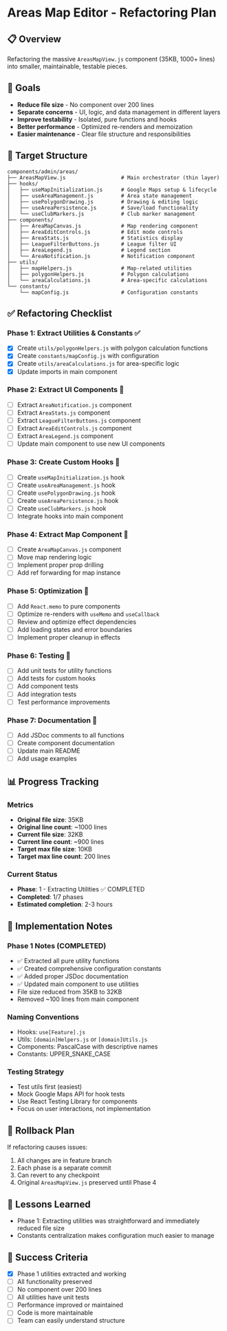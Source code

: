 # Areas Map Editor - Refactoring Plan

## 📋 Overview
Refactoring the massive `AreasMapView.js` component (35KB, 1000+ lines) into smaller, maintainable, testable pieces.

## 🎯 Goals
- **Reduce file size** - No component over 200 lines
- **Separate concerns** - UI, logic, and data management in different layers
- **Improve testability** - Isolated, pure functions and hooks
- **Better performance** - Optimized re-renders and memoization
- **Easier maintenance** - Clear file structure and responsibilities

## 📁 Target Structure
```
components/admin/areas/
├── AreasMapView.js                  # Main orchestrator (thin layer)
├── hooks/
│   ├── useMapInitialization.js      # Google Maps setup & lifecycle
│   ├── useAreaManagement.js         # Area state management
│   ├── usePolygonDrawing.js         # Drawing & editing logic
│   ├── useAreaPersistence.js        # Save/load functionality
│   └── useClubMarkers.js            # Club marker management
├── components/
│   ├── AreaMapCanvas.js             # Map rendering component
│   ├── AreaEditControls.js          # Edit mode controls
│   ├── AreaStats.js                 # Statistics display
│   ├── LeagueFilterButtons.js       # League filter UI
│   ├── AreaLegend.js                # Legend section
│   └── AreaNotification.js          # Notification component
├── utils/
│   ├── mapHelpers.js                # Map-related utilities
│   ├── polygonHelpers.js            # Polygon calculations
│   └── areaCalculations.js          # Area-specific calculations
└── constants/
    └── mapConfig.js                 # Configuration constants
```

## ✅ Refactoring Checklist

### Phase 1: Extract Utilities & Constants ✅
- [x] Create `utils/polygonHelpers.js` with polygon calculation functions
- [x] Create `constants/mapConfig.js` with configuration
- [x] Create `utils/areaCalculations.js` for area-specific logic
- [x] Update imports in main component

### Phase 2: Extract UI Components 🚧
- [ ] Extract `AreaNotification.js` component
- [ ] Extract `AreaStats.js` component
- [ ] Extract `LeagueFilterButtons.js` component
- [ ] Extract `AreaEditControls.js` component
- [ ] Extract `AreaLegend.js` component
- [ ] Update main component to use new UI components

### Phase 3: Create Custom Hooks 📝
- [ ] Create `useMapInitialization.js` hook
- [ ] Create `useAreaManagement.js` hook
- [ ] Create `usePolygonDrawing.js` hook
- [ ] Create `useAreaPersistence.js` hook
- [ ] Create `useClubMarkers.js` hook
- [ ] Integrate hooks into main component

### Phase 4: Extract Map Component 📝
- [ ] Create `AreaMapCanvas.js` component
- [ ] Move map rendering logic
- [ ] Implement proper prop drilling
- [ ] Add ref forwarding for map instance

### Phase 5: Optimization 📝
- [ ] Add `React.memo` to pure components
- [ ] Optimize re-renders with `useMemo` and `useCallback`
- [ ] Review and optimize effect dependencies
- [ ] Add loading states and error boundaries
- [ ] Implement proper cleanup in effects

### Phase 6: Testing 📝
- [ ] Add unit tests for utility functions
- [ ] Add tests for custom hooks
- [ ] Add component tests
- [ ] Add integration tests
- [ ] Test performance improvements

### Phase 7: Documentation 📝
- [ ] Add JSDoc comments to all functions
- [ ] Create component documentation
- [ ] Update main README
- [ ] Add usage examples

## 📊 Progress Tracking

### Metrics
- **Original file size**: 35KB
- **Original line count**: ~1000 lines
- **Current file size**: 32KB
- **Current line count**: ~900 lines
- **Target max file size**: 10KB
- **Target max line count**: 200 lines

### Current Status
- **Phase**: 1 - Extracting Utilities ✅ COMPLETED
- **Completed**: 1/7 phases
- **Estimated completion**: 2-3 hours

## 🚀 Implementation Notes

### Phase 1 Notes (COMPLETED)
- ✅ Extracted all pure utility functions
- ✅ Created comprehensive configuration constants
- ✅ Added proper JSDoc documentation
- ✅ Updated main component to use utilities
- File size reduced from 35KB to 32KB
- Removed ~100 lines from main component

### Naming Conventions
- Hooks: `use[Feature].js`
- Utils: `[domain]Helpers.js` or `[domain]Utils.js`
- Components: PascalCase with descriptive names
- Constants: UPPER_SNAKE_CASE

### Testing Strategy
- Test utils first (easiest)
- Mock Google Maps API for hook tests
- Use React Testing Library for components
- Focus on user interactions, not implementation

## 🔄 Rollback Plan
If refactoring causes issues:
1. All changes are in feature branch
2. Each phase is a separate commit
3. Can revert to any checkpoint
4. Original `AreasMapView.js` preserved until Phase 4

## 📝 Lessons Learned
- Phase 1: Extracting utilities was straightforward and immediately reduced file size
- Constants centralization makes configuration much easier to manage

## 🎉 Success Criteria
- [x] Phase 1 utilities extracted and working
- [ ] All functionality preserved
- [ ] No component over 200 lines
- [ ] All utilities have unit tests
- [ ] Performance improved or maintained
- [ ] Code is more maintainable
- [ ] Team can easily understand structure